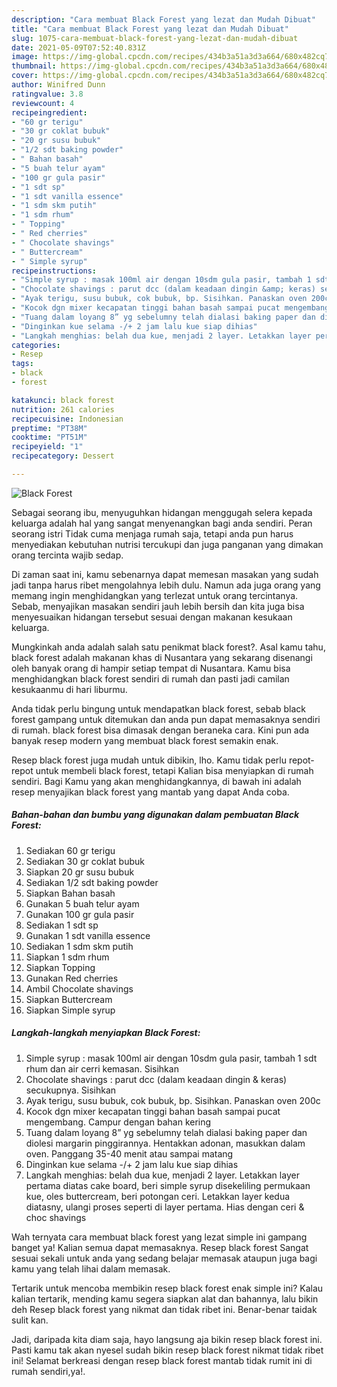 ```yaml
---
description: "Cara membuat Black Forest yang lezat dan Mudah Dibuat"
title: "Cara membuat Black Forest yang lezat dan Mudah Dibuat"
slug: 1075-cara-membuat-black-forest-yang-lezat-dan-mudah-dibuat
date: 2021-05-09T07:52:40.831Z
image: https://img-global.cpcdn.com/recipes/434b3a51a3d3a664/680x482cq70/black-forest-foto-resep-utama.jpg
thumbnail: https://img-global.cpcdn.com/recipes/434b3a51a3d3a664/680x482cq70/black-forest-foto-resep-utama.jpg
cover: https://img-global.cpcdn.com/recipes/434b3a51a3d3a664/680x482cq70/black-forest-foto-resep-utama.jpg
author: Winifred Dunn
ratingvalue: 3.8
reviewcount: 4
recipeingredient:
- "60 gr terigu"
- "30 gr coklat bubuk"
- "20 gr susu bubuk"
- "1/2 sdt baking powder"
- " Bahan basah"
- "5 buah telur ayam"
- "100 gr gula pasir"
- "1 sdt sp"
- "1 sdt vanilla essence"
- "1 sdm skm putih"
- "1 sdm rhum"
- " Topping"
- " Red cherries"
- " Chocolate shavings"
- " Buttercream"
- " Simple syrup"
recipeinstructions:
- "Simple syrup : masak 100ml air dengan 10sdm gula pasir, tambah 1 sdt rhum dan air cerri kemasan. Sisihkan"
- "Chocolate shavings : parut dcc (dalam keadaan dingin &amp; keras) secukupnya. Sisihkan"
- "Ayak terigu, susu bubuk, cok bubuk, bp. Sisihkan. Panaskan oven 200c"
- "Kocok dgn mixer kecapatan tinggi bahan basah sampai pucat mengembang. Campur dengan bahan kering"
- "Tuang dalam loyang 8” yg sebelumny telah dialasi baking paper dan diolesi margarin pinggirannya. Hentakkan adonan, masukkan dalam oven. Panggang 35-40 menit atau sampai matang"
- "Dinginkan kue selama -/+ 2 jam lalu kue siap dihias"
- "Langkah menghias: belah dua kue, menjadi 2 layer. Letakkan layer pertama diatas cake board, beri simple syrup disekeliling permukaan kue, oles buttercream, beri potongan ceri. Letakkan layer kedua diatasny, ulangi proses seperti di layer pertama. Hias dengan ceri &amp; choc shavings"
categories:
- Resep
tags:
- black
- forest

katakunci: black forest 
nutrition: 261 calories
recipecuisine: Indonesian
preptime: "PT38M"
cooktime: "PT51M"
recipeyield: "1"
recipecategory: Dessert

---
```



![Black Forest](https://img-global.cpcdn.com/recipes/434b3a51a3d3a664/680x482cq70/black-forest-foto-resep-utama.jpg)

Sebagai seorang ibu, menyuguhkan hidangan menggugah selera kepada keluarga adalah hal yang sangat menyenangkan bagi anda sendiri. Peran seorang istri Tidak cuma menjaga rumah saja, tetapi anda pun harus menyediakan kebutuhan nutrisi tercukupi dan juga panganan yang dimakan orang tercinta wajib sedap.

Di zaman  saat ini, kamu sebenarnya dapat memesan masakan yang sudah jadi tanpa harus ribet mengolahnya lebih dulu. Namun ada juga orang yang memang ingin menghidangkan yang terlezat untuk orang tercintanya. Sebab, menyajikan masakan sendiri jauh lebih bersih dan kita juga bisa menyesuaikan hidangan tersebut sesuai dengan makanan kesukaan keluarga. 



Mungkinkah anda adalah salah satu penikmat black forest?. Asal kamu tahu, black forest adalah makanan khas di Nusantara yang sekarang disenangi oleh banyak orang di hampir setiap tempat di Nusantara. Kamu bisa menghidangkan black forest sendiri di rumah dan pasti jadi camilan kesukaanmu di hari liburmu.

Anda tidak perlu bingung untuk mendapatkan black forest, sebab black forest gampang untuk ditemukan dan anda pun dapat memasaknya sendiri di rumah. black forest bisa dimasak dengan beraneka cara. Kini pun ada banyak resep modern yang membuat black forest semakin enak.

Resep black forest juga mudah untuk dibikin, lho. Kamu tidak perlu repot-repot untuk membeli black forest, tetapi Kalian bisa menyiapkan di rumah sendiri. Bagi Kamu yang akan menghidangkannya, di bawah ini adalah resep menyajikan black forest yang mantab yang dapat Anda coba.

<!--inarticleads1-->

##### Bahan-bahan dan bumbu yang digunakan dalam pembuatan Black Forest:

1. Sediakan 60 gr terigu
1. Sediakan 30 gr coklat bubuk
1. Siapkan 20 gr susu bubuk
1. Sediakan 1/2 sdt baking powder
1. Siapkan  Bahan basah
1. Gunakan 5 buah telur ayam
1. Gunakan 100 gr gula pasir
1. Sediakan 1 sdt sp
1. Gunakan 1 sdt vanilla essence
1. Sediakan 1 sdm skm putih
1. Siapkan 1 sdm rhum
1. Siapkan  Topping
1. Gunakan  Red cherries
1. Ambil  Chocolate shavings
1. Siapkan  Buttercream
1. Siapkan  Simple syrup




<!--inarticleads2-->

##### Langkah-langkah menyiapkan Black Forest:

1. Simple syrup : masak 100ml air dengan 10sdm gula pasir, tambah 1 sdt rhum dan air cerri kemasan. Sisihkan
1. Chocolate shavings : parut dcc (dalam keadaan dingin &amp; keras) secukupnya. Sisihkan
1. Ayak terigu, susu bubuk, cok bubuk, bp. Sisihkan. Panaskan oven 200c
1. Kocok dgn mixer kecapatan tinggi bahan basah sampai pucat mengembang. Campur dengan bahan kering
1. Tuang dalam loyang 8” yg sebelumny telah dialasi baking paper dan diolesi margarin pinggirannya. Hentakkan adonan, masukkan dalam oven. Panggang 35-40 menit atau sampai matang
1. Dinginkan kue selama -/+ 2 jam lalu kue siap dihias
1. Langkah menghias: belah dua kue, menjadi 2 layer. Letakkan layer pertama diatas cake board, beri simple syrup disekeliling permukaan kue, oles buttercream, beri potongan ceri. Letakkan layer kedua diatasny, ulangi proses seperti di layer pertama. Hias dengan ceri &amp; choc shavings




Wah ternyata cara membuat black forest yang lezat simple ini gampang banget ya! Kalian semua dapat memasaknya. Resep black forest Sangat sesuai sekali untuk anda yang sedang belajar memasak ataupun juga bagi kamu yang telah lihai dalam memasak.

Tertarik untuk mencoba membikin resep black forest enak simple ini? Kalau kalian tertarik, mending kamu segera siapkan alat dan bahannya, lalu bikin deh Resep black forest yang nikmat dan tidak ribet ini. Benar-benar taidak sulit kan. 

Jadi, daripada kita diam saja, hayo langsung aja bikin resep black forest ini. Pasti kamu tak akan nyesel sudah bikin resep black forest nikmat tidak ribet ini! Selamat berkreasi dengan resep black forest mantab tidak rumit ini di rumah sendiri,ya!.

